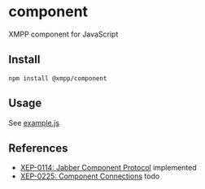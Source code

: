 # component

XMPP component for JavaScript

## Install

```
npm install @xmpp/component
```

## Usage

See [example.js](https://github.com/node-xmpp/node-xmpp/tree/master/packages/component/example.js)

## References

* [XEP-0114: Jabber Component Protocol](https://xmpp.org/extensions/xep-0114.html) implemented
* [XEP-0225: Component Connections](https://xmpp.org/extensions/xep-0225.html) todo
